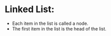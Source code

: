 # Linked List:
* Each item in the list is called a node. 
* The first item in the list is the head of the list. 